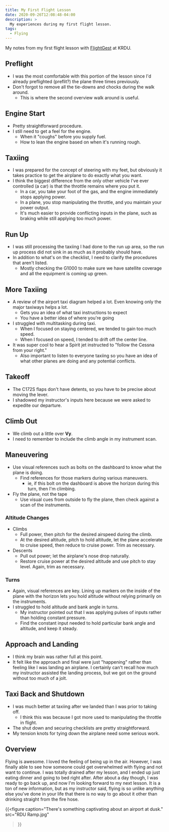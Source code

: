 ```yaml
---
title: My First Flight Lesson
date: 2020-09-26T12:08:48-04:00
description: >
  My experiences during my first flight lesson.
tags:
  - Flying
---
```


My notes from my first flight lesson with [FlightGest][flightgest] at KRDU.

## Preflight

* I was the most comfortable with this portion of the lesson since I'd already
  preflighted (preflit?) the plane three times previously.
* Don't forgot to remove all the tie-downs and chocks during the walk around.
  * This is where the second overview walk around is useful.
  
## Engine Start

* Pretty straightforward procedure.
* I still need to get a feel for the engine.
  * When it "coughs" before you supply fuel.
  * How to lean the engine based on when it's running rough.
  
## Taxiing

* I was prepared for the concept of steering with my feet, but obviously it
  takes practice to get the airplane to do exactly what you want.
* I think the biggest difference from the only other vehicle I've ever
  controlled (a car) is that the throttle remains where you put it.
  * In a car, you take your foot of the gas, and the engine immediately stops
    applying power.
  * In a plane, you stop manipulating the throttle, and you maintain your power
    output.
  * It's much easier to provide conflicting inputs in the plane, such as braking
    while still applying too much power.
    
## Run Up

* I was still processing the taxiing I had done to the run up area, so the run
  up process did not sink in as much as it probably should have.
* In addition to what's on the checklist, I need to clarify the procedures that
  aren't listed.
  * Mostly checking the G1000 to make sure we have satellite coverage and all
    the equipment is coming up green.

## More Taxiing

* A review of the airport taxi diagram helped a lot. Even knowing only the major
  taxiways helps a lot.
  * Gets you an idea of what taxi instructions to expect
  * You have a better idea of where you're going
* I struggled with multitasking during taxi.
  * When I focused on staying centered, we tended to gain too much speed.
  * When I focused on speed, I tended to drift off the center line.
* It was super cool to hear a Spirit jet instructed to "follow the Cessna from
  your right."
  * Also important to listen to everyone taxiing so you have an idea of what
    other planes are doing and any potential conflicts.

## Takeoff

* The C172S flaps don't have detents, so you have to be precise about moving the
  lever.
* I shadowed my instructor's inputs here because we were asked to expedite our
  departure.

## Climb Out

* We climb out a little over __Vy__.
* I need to remember to include the climb angle in my instrument scan.

## Maneuvering

* Use visual references such as bolts on the dashboard to know what the plane is
  doing.
  * Find references for those markers during various maneuvers.
    * ie, if this bolt on the dashboard is above the horizon during this turn,
      then I'm climbing.
* Fly the plane, not the tape
  * Use visual cues from outside to fly the plane, then check against a scan of
    the instruments.

### Altitude Changes

* Climbs
  * Full power, then pitch for the desired airspeed during the climb.
  * At the desired altitude, pitch to hold altitude, let the plane accelerate to
    cruise speed, then reduce to cruise power. Trim as necessary.
* Descents
  * Pull out power; let the airplane's nose drop naturally.
  * Restore cruise power at the desired altitude and use pitch to stay level.
    Again, trim as necessary.

### Turns

* Again, visual references are key. Lining up markers on the inside of the plane
  with the horizon lets you hold altitude without relying primarily on the
  instruments.
* I struggled to hold altitude and bank angle in turns.
  * My instructor pointed out that I was applying pulses of inputs rather than
    holding constant pressure.
  * Find the constant input needed to hold particular bank angle and altitude,
    and keep it steady.

## Approach and Landing

* I think my brain was rather full at this point.
* It felt like the approach and final were just "happening" rather than feeling
  like I was landing an airplane. I certainly can't recall how much my
  instructor assisted the landing process, but we got on the ground without too
  much of a jolt.
  
## Taxi Back and Shutdown

* I was much better at taxiing after we landed than I was prior to taking off.
  * I think this was because I got more used to manipulating the throttle in
    flight.
* The shut down and securing checklists are pretty straightforward.
* My tension knots for tying down the airplane need some serious work.

## Overview

Flying is awesome. I loved the feeling of being up in the air. However, I was
finally able to see how someone could get overwhelmed with flying and not want
to continue. I was totally drained after my lesson, and I ended up just eating
dinner and going to bed right after. After about a day though, I was ready to go
back up, and now I'm looking forward to my next lesson. It is a ton of new
information, but as my instructor said, flying is so unlike anything else you've
done in your life that there is no way to go about it other than drinking
straight from the fire hose.

{{<figure
    caption="There's something captivating about an airport at dusk."
    src="RDU Ramp.jpg"
>}}

[flightgest]: http://www.flightgest.com/
